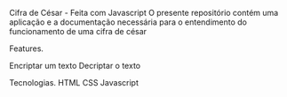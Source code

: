 Cifra de César - Feita com Javascript 
O presente repositório contém uma aplicação e a documentação necessária para o entendimento do funcionamento de uma cifra de césar 

Features. 

Encriptar um texto 
Decriptar o texto 


Tecnologias. 
HTML 
CSS 
Javascript
